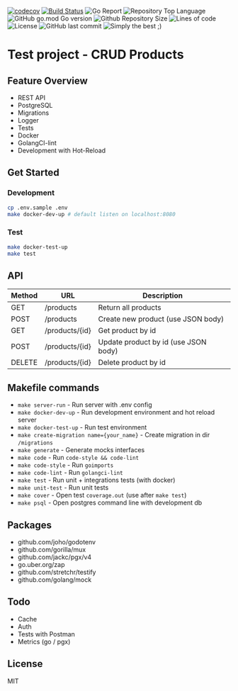 [![codecov](https://codecov.io/gh/roman-wb/crud-products/branch/master/graph/badge.svg?token=U7EV2HFYUA)](https://codecov.io/gh/roman-wb/crud-products)
[![Build Status](https://www.travis-ci.com/roman-wb/crud-products.svg?branch=master)](https://www.travis-ci.com/roman-wb/crud-products)
![Go Report](https://goreportcard.com/badge/github.com/roman-wb/crud-products)
![Repository Top Language](https://img.shields.io/github/languages/top/roman-wb/crud-products)
![GitHub go.mod Go version](https://img.shields.io/github/go-mod/go-version/roman-wb/crud-products)
![Github Repository Size](https://img.shields.io/github/repo-size/roman-wb/crud-products)
![Lines of code](https://img.shields.io/tokei/lines/github/roman-wb/crud-products)
![License](https://img.shields.io/badge/license-MIT-green)
![GitHub last commit](https://img.shields.io/github/last-commit/roman-wb/crud-products)
![Simply the best ;)](https://img.shields.io/badge/simply-the%20best%20%3B%29-orange)

# Test project - CRUD Products

## Feature Overview
- REST API
- PostgreSQL
- Migrations
- Logger
- Tests
- Docker
- GolangCI-lint
- Development with Hot-Reload

## Get Started

### Development
```bash
cp .env.sample .env
make docker-dev-up # default listen on localhost:8080
```

### Test
```bash
make docker-test-up
make test
```

## API
| Method | URL | Description
|-|-|-|
|GET|/products|Return all products|
|POST|/products|Create new product (use JSON body)|
|GET|/products/{id}|Get product by id|
|POST|/products/{id}|Update product by id (use JSON body)|
|DELETE|/products/{id}|Delete product by id|

## Makefile commands
- `make server-run` - Run server with .env config
- `make docker-dev-up` - Run development environment and hot reload server
- `make docker-test-up` - Run test environment
- `make create-migration name={your_name}` - Create migration in dir `/migrations`
- `make generate` - Generate mocks interfaces
- `make code` - Run `code-style && code-lint`
- `make code-style` - Run `goimports`
- `make code-lint` - Run `golangci-lint`
- `make test` - Run unit + integrations tests (with docker)
- `make unit-test` - Run unit tests
- `make cover` - Open test `coverage.out` (use after `make test`)
- `make psql` - Open postgres command line with development db

## Packages
- github.com/joho/godotenv
- github.com/gorilla/mux
- github.com/jackc/pgx/v4 
- go.uber.org/zap 
- github.com/stretchr/testify
- github.com/golang/mock

## Todo
- Cache
- Auth
- Tests with Postman
- Metrics (go / pgx)

## License

MIT
